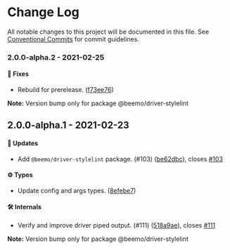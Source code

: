 # Change Log

All notable changes to this project will be documented in this file.
See [Conventional Commits](https://conventionalcommits.org) for commit guidelines.

### 2.0.0-alpha.2 - 2021-02-25

#### 🐞 Fixes

- Rebuild for prerelease. ([f73ee76](https://github.com/beemojs/beemo/commit/f73ee76))

**Note:** Version bump only for package @beemo/driver-stylelint





## 2.0.0-alpha.1 - 2021-02-23

#### 🚀 Updates

- Add `@beemo/driver-stylelint` package. (#103) ([be62dbc](https://github.com/beemojs/beemo/commit/be62dbc)), closes [#103](https://github.com/beemojs/beemo/issues/103)

#### ⚙️ Types

- Update config and args types. ([8efebe7](https://github.com/beemojs/beemo/commit/8efebe7))

#### 🛠 Internals

- Verify and improve driver piped output. (#111) ([518a9ae](https://github.com/beemojs/beemo/commit/518a9ae)), closes [#111](https://github.com/beemojs/beemo/issues/111)

**Note:** Version bump only for package @beemo/driver-stylelint

